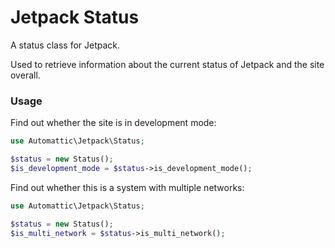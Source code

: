 # Jetpack Status

A status class for Jetpack.

Used to retrieve information about the current status of Jetpack and the site overall.

### Usage

Find out whether the site is in development mode:

```php
use Automattic\Jetpack\Status;

$status = new Status();
$is_development_mode = $status->is_development_mode();
```

Find out whether this is a system with multiple networks:

```php
use Automattic\Jetpack\Status;

$status = new Status();
$is_multi_network = $status->is_multi_network();
```
